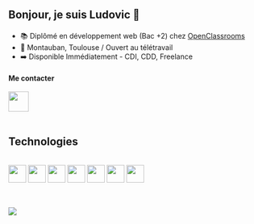 ## Bonjour, je suis Ludovic 👋
####
- 📚 Diplômé en développement web (Bac +2) chez <a href="https://openclassrooms.com/fr/" target="_blank">OpenClassrooms</a>
- 📍 Montauban, Toulouse / Ouvert au télétravail
- ➡️ Disponible Immédiatement - CDI, CDD, Freelance 


#### Me contacter

<div>
  <a href="https://www.linkedin.com/in/ludovic-thuard/" target="_blank"><img height="40em" src="https://img.shields.io/badge/LinkedIn-0077B5?style=for-the-badge&logo=linkedin&logoColor=white"></a>
</div>

<br>

## Technologies
<br>
<div>
    <img height="35em" src="https://cdn.jsdelivr.net/gh/devicons/devicon/icons/html5/html5-original.svg"/>
    <img height="35em" src="https://cdn.jsdelivr.net/gh/devicons/devicon/icons/css3/css3-original.svg"/>
    <img height="35em" src="https://cdn.jsdelivr.net/gh/devicons/devicon/icons/sass/sass-original.svg"/>
    <img height="35em" src="https://cdn.jsdelivr.net/gh/devicons/devicon/icons/javascript/javascript-original.svg"/>
    <img height="35em" src="https://cdn.jsdelivr.net/gh/devicons/devicon/icons/nodejs/nodejs-original.svg"/>
    <img height="35em" src="https://cdn.jsdelivr.net/gh/devicons/devicon/icons/vuejs/vuejs-original.svg" />
    <img height="35em" src="https://raw.githubusercontent.com/danielcranney/readme-generator/main/public/icons/skills/express-colored.svg" />
</div>

##
 <br>

<div>
    <a href="https://github.com/Arturmart1">
        <img align="top"  src="https://github-readme-stats.vercel.app/api/top-langs/?username=Arturmart1&layout=defaut&theme=highcontrast&langs_count=10&bg_color=273849&title_color=41B783&icon_color=41B783&&text_color=ffffff&border_color=ffffff&border_radius=25px"/>
    </a>
</div>
